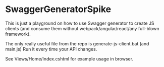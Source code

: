 # SwaggerGeneratorSpike
This is just a playground on how to use Swagger generator to create JS clients (and consume them without webpack/angular/react/any full-blown framework).

The only really useful file from the repo is generate-js-client.bat (and main.js)
Run it every time your API changes.

See Views/Home/Index.cshtml for example usage in browser.
